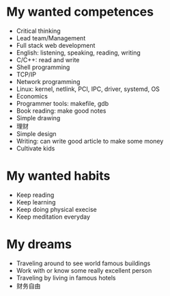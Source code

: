# My wanted competences
- Critical thinking
- Lead team/Management
- Full stack web development
- English: listening, speaking, reading, writing
- C/C++: read and write
- Shell programming
- TCP/IP
- Network programming
- Linux: kernel, netlink, PCI, IPC, driver, systemd, OS
- Economics
- Programmer tools: makefile, gdb
- Book reading: make good notes
- Simple drawing
- 理财
- Simple design
- Writing: can write good article to make some money
- Cultivate kids

# My wanted habits
- Keep reading
- Keep learning
- Keep doing physical execise
- Keep meditation everyday

# My dreams
- Traveling around to see world famous buildings
- Work with or know some really excellent person
- Traveling by living in famous hotels
- 财务自由
